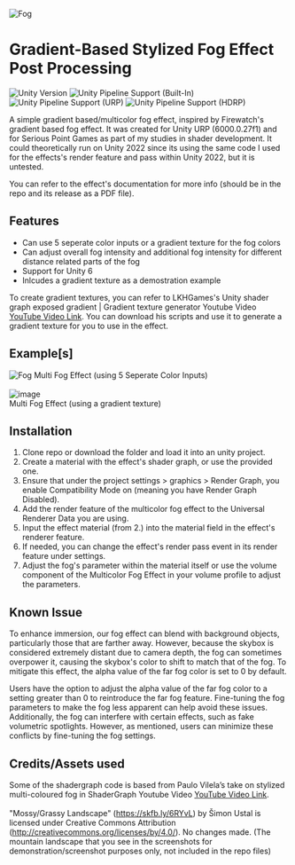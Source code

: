 ![Fog](https://github.com/user-attachments/assets/47c901e4-3478-4e8d-96be-228a8f614934)

# Gradient-Based Stylized Fog Effect Post Processing
![Unity Version](https://img.shields.io/badge/Unity-6000.0.27%27LTS%2B-blueviolet?logo=unity)
![Unity Pipeline Support (Built-In)](https://img.shields.io/badge/BiRP_❌-darkgreen?logo=unity)
![Unity Pipeline Support (URP)](https://img.shields.io/badge/URP_✔️-blue?logo=unity)
![Unity Pipeline Support (HDRP)](https://img.shields.io/badge/HDRP_❌-darkred?logo=unity)
 
A simple gradient based/multicolor fog effect, inspired by Firewatch's gradient based fog effect. It was created for Unity URP (6000.0.27f1) and for Serious Point Games as part of my studies in shader development.
It could theoretically run on Unity 2022 since its using the same code I used for the effects's render feature and pass within Unity 2022, but it is untested.

You can refer to the effect's documentation for more info (should be in the repo and its release as a PDF file).

## Features
- Can use 5 seperate color inputs or a gradient texture for the fog colors
- Can adjust overall fog intensity and additional fog intensity for different distance related parts of the fog
- Support for Unity 6
- Inlcudes a gradient texture as a demostration example

To create gradient textures, you can refer to LKHGames's Unity shader graph exposed gradient | Gradient texture generator Youtube Video [YouTube Video Link](https://www.youtube.com/watch?v=YDT9s3nNVj0).
You can download his scripts and use it to generate a gradient texture for you to use in the effect.

## Example[s]
![Fog](https://github.com/user-attachments/assets/48e341d1-7dde-493d-87c2-0081d917a79a)
Multi Fog Effect (using 5 Seperate Color Inputs)
<br>
<br>
![image](https://github.com/user-attachments/assets/c0ad7aac-7531-4571-aa63-e40ef5504900)
<br>
Multi Fog Effect (using a gradient texture)

## Installation
1. Clone repo or download the folder and load it into an unity project.
2. Create a material with the effect's shader graph, or use the provided one.
3. Ensure that under the project settings > graphics > Render Graph, you enable Compatibility Mode on (meaning you have Render Graph Disabled).
4. Add the render feature of the multicolor fog effect to the Universal Renderer Data you are using.
5. Input the effect material (from 2.) into the material field in the effect's renderer feature.
6. If needed, you can change the effect's render pass event in its render feature under settings.
7. Adjust the fog's parameter within the material itself or use the volume component of the Multicolor Fog Effect in your volume profile to adjust the parameters.

## Known Issue
To enhance immersion, our fog effect can blend with background objects, particularly those that are farther away. However, because the skybox is considered extremely distant
due to camera depth, the fog can sometimes overpower it, causing the skybox's color to shift to match that of the fog. To mitigate this effect, the alpha value of the far 
fog color is set to 0 by default.

Users have the option to adjust the alpha value of the far fog color to a setting greater than 0 to reintroduce the far fog feature. Fine-tuning the fog parameters to make 
the fog less apparent can help avoid these issues. Additionally, the fog can interfere with certain effects, such as fake volumetric spotlights. However, as mentioned, users 
can minimize these conflicts by fine-tuning the fog settings.

## Credits/Assets used
Some of the shadergraph code is based from Paulo Vilela’s take on stylized multi-coloured fog in ShaderGraph Youtube Video [YouTube Video Link](https://www.youtube.com/watch?v=YDT9s3nNVj0).
<br>
<br>
"Mossy/Grassy Landscape" (https://skfb.ly/6RYvL) by Šimon Ustal is licensed under Creative
Commons Attribution (http://creativecommons.org/licenses/by/4.0/). No changes made.
(The mountain landscape that you see in the screenshots for demonstration/screenshot purposes only, not included in the repo files)
